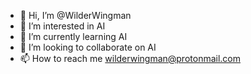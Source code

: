 - 👋 Hi, I’m @WilderWingman
- 👀 I’m interested in AI
- 🌱 I’m currently learning AI
- 💞️ I’m looking to collaborate on AI
- 📫 How to reach me wilderwingman@protonmail.com

<!---
WilderWingman/WilderWingman is a ✨ special ✨ repository because its `README.md` (this file) appears on your GitHub profile.
You can click the Preview link to take a look at your changes.
--->
